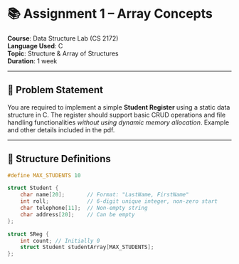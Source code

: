 # 📚 Assignment 1 – Array Concepts  
**Course**: Data Structure Lab (CS 2172)  
**Language Used**: C  
**Topic**: Structure & Array of Structures  
**Duration**: 1 week  

---

## 📌 Problem Statement

You are required to implement a simple **Student Register** using a static data structure in C. The register should support basic CRUD operations and file handling functionalities *without using dynamic memory allocation*. Example and other details included in the pdf.

---

## 🧱 Structure Definitions

```c
#define MAX_STUDENTS 10

struct Student {
    char name[20];       // Format: "LastName, FirstName"
    int roll;            // 6-digit unique integer, non-zero start
    char telephone[11];  // Non-empty string
    char address[20];    // Can be empty
};

struct SReg {
    int count; // Initially 0
    struct Student studentArray[MAX_STUDENTS];
};

